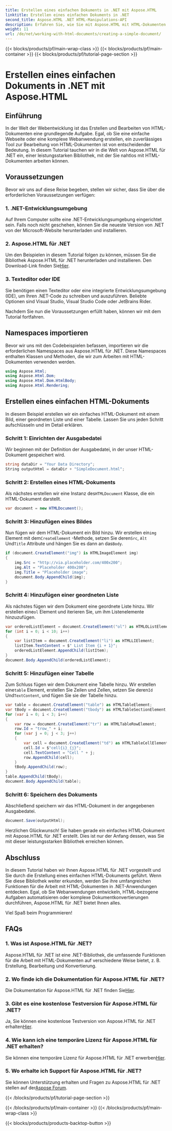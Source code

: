 ```yaml
---
title: Erstellen eines einfachen Dokuments in .NET mit Aspose.HTML
linktitle: Erstellen eines einfachen Dokuments in .NET
second_title: Aspose.HTML .NET HTML-Manipulations-API
description: Erfahren Sie, wie Sie mit Aspose.HTML mit HTML-Dokumenten in .NET arbeiten. Erstellen, bearbeiten und konvertieren Sie HTML mühelos. Legen Sie noch heute los!
weight: 11
url: /de/net/working-with-html-documents/creating-a-simple-document/
---
```


{{< blocks/products/pf/main-wrap-class >}}
{{< blocks/products/pf/main-container >}}
{{< blocks/products/pf/tutorial-page-section >}}

# Erstellen eines einfachen Dokuments in .NET mit Aspose.HTML


## Einführung

In der Welt der Webentwicklung ist das Erstellen und Bearbeiten von HTML-Dokumenten eine grundlegende Aufgabe. Egal, ob Sie eine einfache Webseite oder eine komplexe Webanwendung erstellen, ein zuverlässiges Tool zur Bearbeitung von HTML-Dokumenten ist von entscheidender Bedeutung. In diesem Tutorial tauchen wir in die Welt von Aspose.HTML für .NET ein, einer leistungsstarken Bibliothek, mit der Sie nahtlos mit HTML-Dokumenten arbeiten können. 

## Voraussetzungen

Bevor wir uns auf diese Reise begeben, stellen wir sicher, dass Sie über die erforderlichen Voraussetzungen verfügen:

### 1. .NET-Entwicklungsumgebung

Auf Ihrem Computer sollte eine .NET-Entwicklungsumgebung eingerichtet sein. Falls noch nicht geschehen, können Sie die neueste Version von .NET von der Microsoft-Website herunterladen und installieren.

### 2. Aspose.HTML für .NET

 Um den Beispielen in diesem Tutorial folgen zu können, müssen Sie die Bibliothek Aspose.HTML für .NET herunterladen und installieren. Den Download-Link finden Sie[Hier](https://releases.aspose.com/html/net/).

### 3. Texteditor oder IDE

Sie benötigen einen Texteditor oder eine integrierte Entwicklungsumgebung (IDE), um Ihren .NET-Code zu schreiben und auszuführen. Beliebte Optionen sind Visual Studio, Visual Studio Code oder JetBrains Rider.

Nachdem Sie nun die Voraussetzungen erfüllt haben, können wir mit dem Tutorial fortfahren.

## Namespaces importieren

Bevor wir uns mit den Codebeispielen befassen, importieren wir die erforderlichen Namespaces aus Aspose.HTML für .NET. Diese Namespaces enthalten Klassen und Methoden, die wir zum Arbeiten mit HTML-Dokumenten verwenden werden.

```csharp
using Aspose.Html;
using Aspose.Html.Dom;
using Aspose.Html.Dom.HtmlBody;
using Aspose.Html.Rendering;
```

## Erstellen eines einfachen HTML-Dokuments

In diesem Beispiel erstellen wir ein einfaches HTML-Dokument mit einem Bild, einer geordneten Liste und einer Tabelle. Lassen Sie uns jeden Schritt aufschlüsseln und im Detail erklären.

### Schritt 1: Einrichten der Ausgabedatei

Wir beginnen mit der Definition der Ausgabedatei, in der unser HTML-Dokument gespeichert wird.

```csharp
string dataDir = "Your Data Directory";
String outputHtml = dataDir + "SimpleDocument.html";
```

### Schritt 2: Erstellen eines HTML-Dokuments

 Als nächstes erstellen wir eine Instanz des`HTMLDocument` Klasse, die ein HTML-Dokument darstellt.

```csharp
var document = new HTMLDocument();
```

### Schritt 3: Hinzufügen eines Bildes

Nun fügen wir dem HTML-Dokument ein Bild hinzu. Wir erstellen ein`img` Element mit dem`CreateElement` -Methode, setzen Sie deren`Src`, `Alt` Und`Title` Attribute und hängen Sie es dann an das`Body`.

```csharp
if (document.CreateElement("img") is HTMLImageElement img)
{
    img.Src = "http://via.placeholder.com/400x200";
    img.Alt = "Placeholder 400x200";
    img.Title = "Placeholder image";
    document.Body.AppendChild(img);
}
```

### Schritt 4: Hinzufügen einer geordneten Liste

 Als nächstes fügen wir dem Dokument eine geordnete Liste hinzu. Wir erstellen eine`ol` Element und iterieren Sie, um ihm Listenelemente hinzuzufügen.

```csharp
var orderedListElement = document.CreateElement("ol") as HTMLOListElement;
for (int i = 0; i < 10; i++)
{
    var listItem = document.CreateElement("li") as HTMLLIElement;
    listItem.TextContent = $" List Item {i + 1}";
    orderedListElement.AppendChild(listItem);
}
document.Body.AppendChild(orderedListElement);
```

### Schritt 5: Hinzufügen einer Tabelle

 Zum Schluss fügen wir dem Dokument eine Tabelle hinzu. Wir erstellen eine`table` Element, erstellen Sie Zeilen und Zellen, setzen Sie deren`Id` Und`TextContent`, und fügen Sie sie der Tabelle hinzu.

```csharp
var table = document.CreateElement("table") as HTMLTableElement;
var tBody = document.CreateElement("tbody") as HTMLTableSectionElement;
for (var i = 0; i < 3; i++)
{
    var row = document.CreateElement("tr") as HTMLTableRowElement;
    row.Id = "trow_" + i;
    for (var j = 0; j < 3; j++)
    {
        var cell = document.CreateElement("td") as HTMLTableCellElement;
        cell.Id = $"cell{i}_{j}";
        cell.TextContent = "Cell " + j;
        row.AppendChild(cell);
    }
    tBody.AppendChild(row);
}
table.AppendChild(tBody);
document.Body.AppendChild(table);
```

### Schritt 6: Speichern des Dokuments

Abschließend speichern wir das HTML-Dokument in der angegebenen Ausgabedatei.

```csharp
document.Save(outputHtml);
```

Herzlichen Glückwunsch! Sie haben gerade ein einfaches HTML-Dokument mit Aspose.HTML für .NET erstellt. Dies ist nur der Anfang dessen, was Sie mit dieser leistungsstarken Bibliothek erreichen können.

## Abschluss

In diesem Tutorial haben wir Ihnen Aspose.HTML für .NET vorgestellt und Sie durch die Erstellung eines einfachen HTML-Dokuments geführt. Wenn Sie diese Bibliothek weiter erkunden, werden Sie ihre umfangreichen Funktionen für die Arbeit mit HTML-Dokumenten in .NET-Anwendungen entdecken. Egal, ob Sie Webanwendungen entwickeln, HTML-bezogene Aufgaben automatisieren oder komplexe Dokumentkonvertierungen durchführen, Aspose.HTML für .NET bietet Ihnen alles.

Viel Spaß beim Programmieren!

## FAQs

### 1. Was ist Aspose.HTML für .NET?

Aspose.HTML für .NET ist eine .NET-Bibliothek, die umfassende Funktionen für die Arbeit mit HTML-Dokumenten auf verschiedene Weise bietet, z. B. Erstellung, Bearbeitung und Konvertierung.

### 2. Wo finde ich die Dokumentation für Aspose.HTML für .NET?

 Die Dokumentation für Aspose.HTML für .NET finden Sie[Hier](https://reference.aspose.com/html/net/).

### 3. Gibt es eine kostenlose Testversion für Aspose.HTML für .NET?

 Ja, Sie können eine kostenlose Testversion von Aspose.HTML für .NET erhalten[Hier](https://releases.aspose.com/).

### 4. Wie kann ich eine temporäre Lizenz für Aspose.HTML für .NET erhalten?

 Sie können eine temporäre Lizenz für Aspose.HTML für .NET erwerben[Hier](https://purchase.aspose.com/temporary-license/).

### 5. Wo erhalte ich Support für Aspose.HTML für .NET?

 Sie können Unterstützung erhalten und Fragen zu Aspose.HTML für .NET stellen auf der[Aspose Forum](https://forum.aspose.com/).

{{< /blocks/products/pf/tutorial-page-section >}}

{{< /blocks/products/pf/main-container >}}
{{< /blocks/products/pf/main-wrap-class >}}

{{< blocks/products/products-backtop-button >}}
